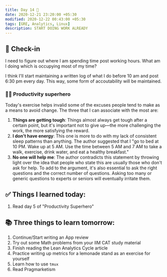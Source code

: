 ```yaml
---
title: Day 14 🍒
date: 2020-12-21 23:20:00 +05:30
modified: 2020-12-22 00:43:00 +05:30
tags: [GRE, Analytics, Linux]
description: START DOING WORK ALREADY
---
```


## 📩 Check-in

I need to figure out where I am spending time post working hours. What am I doing which is occupying most of my time?

I think I'll start maintaining a written log of what I do before 10 am and post 6:30 pm every day. This way, some form of accoutability will be maintained.

### 🦸🏻 Productivity superhero

Today's exercise helps invalid some of the excuses people tend to make as a means to avoid change. The three that I can associate with the most are:

1. **Things are getting tough**: Things almost always get tough after a certain point, but it's important not to give up—the more challenging the work, the more satisfying the reward.
2. **I don't have energy**: This one is more to do with my lack of consistent sleep patterns than anything. The author suggested that I "go to bed at 10 PM. Wake up at 5 AM. Use the time between 5 AM and 7 AM to take a walk, exercise, drink water, and eat a healthy breakfast."
3. **No one will help me**: The author contradicts this statement by throwing light over the idea that people who state this are usually those who don't ask for help. To add to the argument, it's also essential to ask the right questions and the correct number of questions. Asking too many or generic questions to experts or seniors will eventually irritate them.

## ✅ Things I learned today:

1. Read day 5 of "Productivity Superhero"

## 📚 Three things to learn tomorrow:

1. Continue/Start writing an App review
2. Try out some Math problems from your IIM CAT study material
3. Finish reading the Lean Analytics Cycle article
4. Practice writing up metrics for a lemonade stand as an exercise for yourself
5. Learn how to use `tmux`
6. Read Pragmarketism